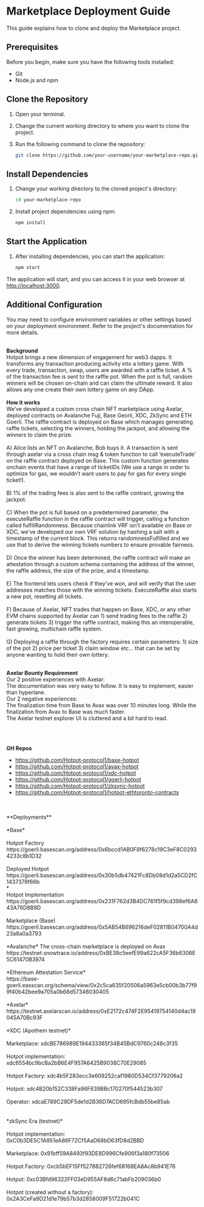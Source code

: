 # Marketplace Deployment Guide

This guide explains how to clone and deploy the Marketplace project.

## Prerequisites

Before you begin, make sure you have the following tools installed:

- Git
- Node.js and npm

## Clone the Repository

1. Open your terminal.

2. Change the current working directory to where you want to clone the project.

3. Run the following command to clone the repository:

   ```bash
   git clone https://github.com/your-username/your-marketplace-repo.git
   ```

## Install Dependencies

1. Change your working directory to the cloned project's directory:

   ```bash
   cd your-marketplace-repo
   ```

2. Install project dependencies using npm:

   ```bash
   npm install
   ```

## Start the Application

1. After installing dependencies, you can start the application:

   ```bash
   npm start
   ```

The application will start, and you can access it in your web browser at [http://localhost:3000](http://localhost:3000).

## Additional Configuration

You may need to configure environment variables or other settings based on your deployment environment. Refer to the project's documentation for more details.

<br>**Background**</br>
Hotpot brings a new dimension of engagement for web3 dapps. It transforms any transaction producing activity into a lottery game. With every trade, transaction, swap, users are awarded with a raffle ticket. A % of the transaction fee is sent to the raffle pot. When the pot is full, random winners will be chosen on-chain and can claim the ultimate reward. It also allows any one create their own lottery game on any DApp. 
</br>
<br>
**How it works**
<br> 
We’ve developed a custom cross chain NFT marketplace using Axelar, deployed contracts on Avalanche Fuji, Base Georli, XDC, ZkSync and ETH Goerli. The raffle contract is deployed on Base which manages generating raffle tickets, selecting the winners, holding the jackpot, and allowing the winners to claim the prize. 
</br>
<br>
A) Alice lists an NFT on Avalanche, Bob buys it. A transaction is sent through axelar via a cross chain msg & token function to call ‘executeTrade’  on the raffle contract deployed on Base. This custom function generates onchain events that have a range of ticketIDs (We use a range in order to optimize for gas, we wouldn’t want users to pay for gas for every single ticket!). 
</br>
<br>
B) 1% of the trading fees is also sent to the raffle contract, growing the jackpot. 
</br>
<br>
C) When the pot is full based on a predetermined parameter, the executeRaffle function in the raffle contract will trigger, calling a function called fulfillRandomness. Because chainlink VRF isn’t available on Base or XDC, we’ve developed our own VRF solution by hashing a salt with a timestamp of the current block. This returns randomnessFulfilled and we use that to derive the winning tickets numbers to ensure provable fairness. 
</br>
<br>
D) Once the winner has been determined, the raffle contract will make an attestation through a custom schema containing the address of the winner, the raffle address, the size of the prize, and a timestamp. 
</br>
<br>
E) The frontend lets users check if they’ve won, and will verify that the user addresses matches those with the winning tickets. ExecuteRaffle also starts a new pot, resetting all tickets. 
</br>
<br>
F) Because of Axelar, NFT trades that happen on Base, XDC, or any other EVM chains supported by Axelar can 1) send trading fees to the raffle 2) generate tickets 3) trigger the raffle contract, making this an interoperable, fast growing, multichain raffle system. 
</br>
<br>
G) Deploying a raffle through the factory requires certain parameters: 1) size of the pot 2) price per ticket 3) claim window etc… that can be set by anyone wanting to hold their own lottery. 
</br>

<br>**Axelar Bounty Requirement**</br>
Our 2 positive experiences with Axelar:
</br>
The documentation was very easy to follow.
It is easy to implement, easier than hyperlane. 
 <br>
Our 2 negative experiences:
</br>
The finalization time from Base to Avax was over 10 minutes long. While the finalization from Avax to Base was much faster.
</br>
The Axelar testnet explorer UI is cluttered and a bit hard to read. 
</br>

</br>

<br> **GH Repos** </br> 
- https://github.com/Hotpot-protocol1/base-hotpot
- https://github.com/Hotpot-protocol1/avax-hotpot
- https://github.com/Hotpot-protocol1/xdc-hotpot
- https://github.com/Hotpot-protocol1/goerli-hotpot
- https://github.com/Hotpot-protocol1/zksync-hotpot
- https://github.com/Hotpot-protocol1/hotpot-ethtoronto-contracts 
</br>
<br> **Deployments**</br>
<br>
*Base*
</br>
<br>
Hotpot Factory
https://goerli.basescan.org/address/0x6bccd1AB0F8f6278c19C3eF8C02934233c8b1D32
</br>
<br>
Deployed Hotpot
https://goerli.basescan.org/address/0x30b5db47421Fc8Db08d1d2a5CD2fC1437378f66b
</br>*
<br>
Hotpot Implementation
https://goerli.basescan.org/address/0x231F762d3B4DC761f5f9cd398ef6A843A76D8B9D
</br>
<br>
Marketplace (Base)
https://goerli.basescan.org/address/0x5AB54B696216deF02811B04700A4d23a8a0a3793
</br>
<br>
*Avalanche*
The cross-chain marketplace is deployed on Avax 
https://testnet.snowtrace.io/address/0xBE38c5eefE99a622cA5F36b6306E5C61470B3974
</br>
<br>
*Ethereum Attestation Service*
</br>
https://base-goerli.easscan.org/schema/view/0x2c5ca635f20506a5963e5cb00b3b77f99f40b42bee9a705a0b68d57346030405 
</br>
<br>
*Axelar*
https://testnet.axelarscan.io/address/0xE2172c474F2E95419754140d4ac19045A70Bc93F
</br>
<br>
*XDC (Apothem testnet)* </br>
<br>
Marketplace: xdcBE786989E194433365f34B45BdC9760c246c3f35 </br>
<br>
Hotpot implementation: xdc6554bc9bcBa2bB6E4F957A6425B9038C70E29085
</br>
<br>
Hotpot Factory: xdc4b5F283ecc3e609252caf1980D534Cf3779206a2
</br>
<br>
Hotpot: xdc4B20b152C338Fa96F639BBc170270f544523b307
</br>
<br>
Operator: xdcaE789C29DF5de1d2B36D7ACD695fcBdb55be85ab
</br>
</br><br>
*zkSync Era (testnet)*
</br>
<br>
Hotpot implementation: 0xC0b3DE5C1A951eA86F72Cf5AaD68bD63fD8d2BBD
</br><br>
Marketplace: 0x91bff59A8493f93DE8D996Cfe906f3a180f73506
</br><br>
Hotpot Factory: 0xcb5bEF15Ff527882726fef68168EA8Ac8b941E76
</br><br>
Hotpot: 0xc03Bfd96322FF03eD955AF8d6c71abFb209036b0
</br><br>
Hotpot (created without a factory): 0x2A3CeFa9D21d1e79b57b3d2858009F51722b041C
</br>
